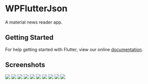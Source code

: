 # WPFlutterJson

A material news reader app.

## Getting Started

For help getting started with Flutter, view our online
[documentation](https://flutter.io/).

## Screenshots

![](https://github.com/anandmore/technofeed/blob/master/2018-11-01%2015-32-12%20Screenshot.jpg)
![](https://github.com/anandmore/technofeed/blob/master/2018-11-01%2015-32-29%20Screenshot.jpg)
![](https://github.com/anandmore/technofeed/blob/master/2018-11-01%2015-33-19%20Screenshot.jpg)
![](https://github.com/anandmore/technofeed/blob/master/2018-11-01%2015-33-27%20Screenshot.jpg)
![](https://github.com/anandmore/technofeed/blob/master/2018-11-01%2015-33-33%20Screenshot.jpg)
![](https://github.com/anandmore/technofeed/blob/master/2018-11-01%2015-33-40%20Screenshot.jpg)
![](https://github.com/anandmore/technofeed/blob/master/2018-11-01%2015-33-45%20Screenshot.jpg)
![](https://github.com/anandmore/technofeed/blob/master/2018-11-01%2015-33-50%20Screenshot.jpg)
![](https://github.com/anandmore/technofeed/blob/master/2018-11-01%2015-34-05%20Screenshot.jpg)
![](https://github.com/anandmore/technofeed/blob/master/2018-11-01%2015-34-35%20Screenshot.jpg)
